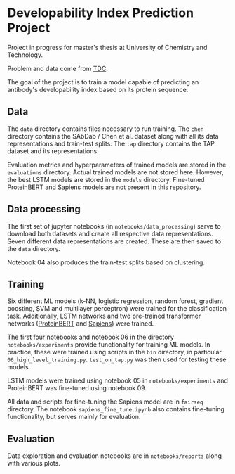 # Developability Index Prediction Project

Project in progress for master's thesis at University of Chemistry and Technology.

Problem and data come from [TDC](https://tdcommons.ai/single_pred_tasks/develop/).

The goal of the project is to train a model capable of predicting an antibody's developability index based on its protein sequence.

## Data

The `data` directory contains files necessary to run training. The `chen` directory contains the SAbDab / Chen et al. dataset along with all its data representations and train-test splits. The `tap` directory contains the TAP dataset and its representations.

Evaluation metrics and hyperparameters of trained models are stored in the `evaluations` directory. Actual trained models are not stored here. However, the best LSTM models are stored in the `models` directory. Fine-tuned ProteinBERT and Sapiens models are not present in this repository.

## Data processing

The first set of jupyter notebooks (in `notebooks/data_processing`) serve to download both datasets and create all respective data representations. Seven different data representations are created. These are then saved to the `data` directory.

Notebook 04 also produces the train-test splits based on clustering.

## Training

Six different ML models (k-NN, logistic regression, random forest, gradient boosting, SVM and multilayer perceptron) were trained for the classification task. Additionally, LSTM networks and two pre-trained transformer networks ([ProteinBERT](https://github.com/nadavbra/protein_bert) and [Sapiens](https://github.com/Merck/Sapiens)) were trained.

The first four notebooks and notebook 06 in the directory `notebooks/experiments` provide functionality for training ML models. In practice, these were trained using scripts in the `bin` directory, in particular `06_high_level_training.py`. `test_on_tap.py` was then used for testing these models.

LSTM models were trained using notebook 05 in `notebooks/experiments` and ProteinBERT was fine-tuned using notebook 09. 

All data and scripts for fine-tuning the Sapiens model are in `fairseq` directory. The notebook `sapiens_fine_tune.ipynb` also contains fine-tuning functionality, but serves mainly for evaluation.

## Evaluation

Data exploration and evaluation notebooks are in `notebooks/reports` along with various plots.